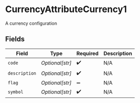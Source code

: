 # CurrencyAttributeCurrency1

A currency configuration


## Fields

| Field              | Type               | Required           | Description        |
| ------------------ | ------------------ | ------------------ | ------------------ |
| `code`             | *Optional[str]*    | :heavy_check_mark: | N/A                |
| `description`      | *Optional[str]*    | :heavy_check_mark: | N/A                |
| `flag`             | *Optional[str]*    | :heavy_minus_sign: | N/A                |
| `symbol`           | *Optional[str]*    | :heavy_check_mark: | N/A                |